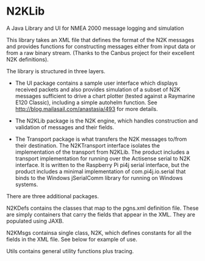 # N2KLib
A Java Library and UI for NMEA 2000 message logging and simulation

This library takes an XML file that defines the format of the N2K messages and provides functions for constructing messages either from input data or from a raw binary stream. (Thanks to the Canbus project for their excellent N2K definitions).

The library is structured in three layers.

- The UI package contains a sample user interface which displays received packets and also provides simulation of a subset of N2K messages sufficient to drive a chart plotter (tested against a Raymarine E120 Classic), including a simple autohelm function.
See http://blog.mailasail.com/anastasia/493 for more details.

- The N2KLib package is the N2K engine, which handles construction and validation of messages and their fields.

- The Transport package is what transfers the N2K messages to/from their destination.  The N2KTransport interface isolates the implementation of the transport from N2KLib.  The product includes a transport implementation for running over the Actisense serial to N2K interface.  It is written to the Raspberry Pi pi4j serial interface, but the product includes a minimal implementation of com.pi4j.io.serial that binds to the Windows jSerialComm  library for running on Windows systems.

There are three additional packages.

N2KDefs contains the classes that map to the pgns.xml definition file.  These are simply containers that carry the fields that appear in the XML.  They are populated using JAXB.

N2KMsgs containsa single class, N2K, which defines constants for all the fields in the XML file.  See below for example of use.

Utils contains general utility functions plus tracing.
